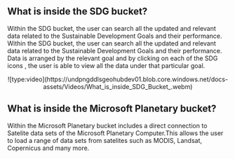 ## What is inside the SDG bucket?

Within the SDG bucket, the user can search all the updated and relevant data related to the Sustainable Development Goals and their performance.
Within the SDG bucket, the user can search all the updated and relevant data related to the Sustainable Development Goals and their performance.
Data is arranged by the relevant goal and by clicking on each of the SDG icons , the user is able to view all the data under that particular goal.

<center> ![type:video](https://undpngddlsgeohubdev01.blob.core.windows.net/docs-assets/Videos/What_is_inside_SDG_Bucket_.webm)</center>

## What is inside the Microsoft Planetary bucket?

Within the Microsoft Planetary bucket includes a direct connection to Satelite data sets of the Microsoft Planetary Computer.This allows the user to load a range of data sets from satelites such as MODIS, Landsat, Copernicus and many more.
